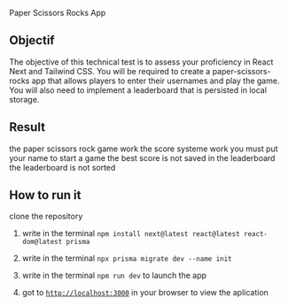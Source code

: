 Paper Scissors Rocks App

## Objectif

The objective of this technical test is to assess your proficiency in React Next and Tailwind CSS. You will be required to create a paper-scissors-rocks app that allows players to enter their usernames and play the game. You will also need to implement a leaderboard that is persisted in local storage.

## Result 
the paper scissors rock game work 
the score systeme work 
you must put your name to start a game 
the best score is not saved in the leaderboard
the leaderboard is not sorted

## How to run it

clone the repository
1. write in the terminal ```npm install next@latest react@latest react-dom@latest prisma```
2. write in the terminal ```npx prisma migrate dev --name init```

3. write in the terminal ```npm run dev``` to launch the app
4. got to [`http://localhost:3000`](http://localhost:3000) in your browser to view the aplication